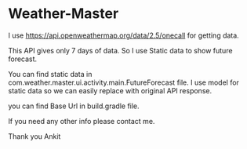 # Weather-Master

I use https://api.openweathermap.org/data/2.5/onecall for getting data.

This API gives only 7 days of data. 
So I use Static data to show future forecast.

You can find static data in com.weather.master.ui.activity.main.FutureForecast file.
I use model for static data so we can easily replace with original API response.

you can find Base Url in build.gradle file.

If you need any other info please contact me.


Thank you
Ankit
